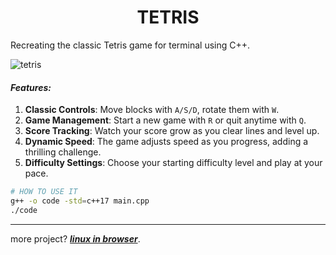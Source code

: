 <h1 align="center">TETRIS</h1>

Recreating the classic Tetris game for terminal using C++.

![tetris](https://github.com/user-attachments/assets/a3ecd1b6-cd98-4882-b4e1-00289ffb01aa)

#### **_Features:_**
1.   **Classic Controls**: Move blocks with `A/S/D`, rotate them with `W`.
2.   **Game Management**: Start a new game with `R` or quit anytime with `Q`.
3.   **Score Tracking**: Watch your score grow as you clear lines and level up.
4.   **Dynamic Speed**: The game adjusts speed as you progress, adding a thrilling challenge.
5.   **Difficulty Settings**: Choose your starting difficulty level and play at your pace.

```bash
# HOW TO USE IT
g++ -o code -std=c++17 main.cpp
./code
```

---

more project? [_**linux in browser**_](https://github.com/oyetanishq/browser-linux).
